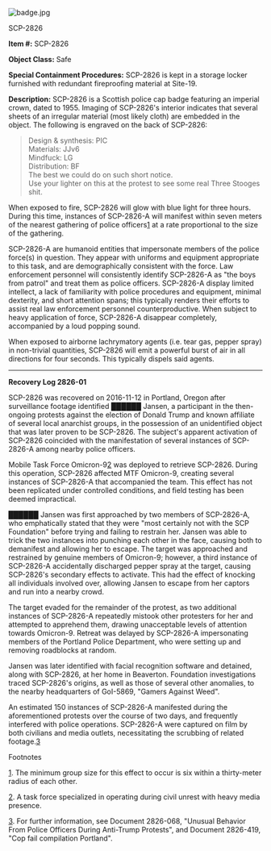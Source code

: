 ![badge.jpg](http://scp-wiki.wdfiles.com/local--files/scp-2826/badge.jpg)

SCP-2826

**Item #:** SCP-2826

**Object Class:** Safe

**Special Containment Procedures:** SCP-2826 is kept in a storage locker furnished with redundant fireproofing material at Site-19.

**Description:** SCP-2826 is a Scottish police cap badge featuring an imperial crown, dated to 1955. Imaging of SCP-2826's interior indicates that several sheets of an irregular material (most likely cloth) are embedded in the object. The following is engraved on the back of SCP-2826:  

> Design & synthesis: PIC  
> Materials: JJv6  
> Mindfuck: LG  
> Distribution: BF  
> The best we could do on such short notice.  
> Use your lighter on this at the protest to see some real Three Stooges shit.

When exposed to fire, SCP-2826 will glow with blue light for three hours. During this time, instances of SCP-2826-A will manifest within seven meters of the nearest gathering of police officers[1](javascript:;) at a rate proportional to the size of the gathering.

SCP-2826-A are humanoid entities that impersonate members of the police force(s) in question. They appear with uniforms and equipment appropriate to this task, and are demographically consistent with the force. Law enforcement personnel will consistently identify SCP-2826-A as "the boys from patrol" and treat them as police officers. SCP-2826-A display limited intellect, a lack of familiarity with police procedures and equipment, minimal dexterity, and short attention spans; this typically renders their efforts to assist real law enforcement personnel counterproductive. When subject to heavy application of force, SCP-2826-A disappear completely, accompanied by a loud popping sound.

When exposed to airborne lachrymatory agents (i.e. tear gas, pepper spray) in non-trivial quantities, SCP-2826 will emit a powerful burst of air in all directions for four seconds. This typically dispels said agents.

* * *

**Recovery Log 2826-01**

SCP-2826 was recovered on 2016-11-12 in Portland, Oregon after surveillance footage identified ██████ Jansen, a participant in the then-ongoing protests against the election of Donald Trump and known affiliate of several local anarchist groups, in the possession of an unidentified object that was later proven to be SCP-2826. The subject's apparent activation of SCP-2826 coincided with the manifestation of several instances of SCP-2826-A among nearby police officers.

Mobile Task Force Omicron-9[2](javascript:;) was deployed to retrieve SCP-2826. During this operation, SCP-2826 affected MTF Omicron-9, creating several instances of SCP-2826-A that accompanied the team. This effect has not been replicated under controlled conditions, and field testing has been deemed impractical.

██████ Jansen was first approached by two members of SCP-2826-A, who emphatically stated that they were "most certainly not with the SCP Foundation" before trying and failing to restrain her. Jansen was able to trick the two instances into punching each other in the face, causing both to demanifest and allowing her to escape. The target was approached and restrained by genuine members of Omicron-9; however, a third instance of SCP-2826-A accidentally discharged pepper spray at the target, causing SCP-2826's secondary effects to activate. This had the effect of knocking all individuals involved over, allowing Jansen to escape from her captors and run into a nearby crowd.

The target evaded for the remainder of the protest, as two additional instances of SCP-2826-A repeatedly mistook other protesters for her and attempted to apprehend them, drawing unacceptable levels of attention towards Omicron-9. Retreat was delayed by SCP-2826-A impersonating members of the Portland Police Department, who were setting up and removing roadblocks at random.

Jansen was later identified with facial recognition software and detained, along with SCP-2826, at her home in Beaverton. Foundation investigations traced SCP-2826's origins, as well as those of several other anomalies, to the nearby headquarters of GoI-5869, "Gamers Against Weed".

An estimated 150 instances of SCP-2826-A manifested during the aforementioned protests over the course of two days, and frequently interfered with police operations. SCP-2826-A were captured on film by both civilians and media outlets, necessitating the scrubbing of related footage.[3](javascript:;)

Footnotes

[1](javascript:;). The minimum group size for this effect to occur is six within a thirty-meter radius of each other.

[2](javascript:;). A task force specialized in operating during civil unrest with heavy media presence.

[3](javascript:;). For further information, see Document 2826-068, "Unusual Behavior From Police Officers During Anti-Trump Protests", and Document 2826-419, "Cop fail compilation Portland".